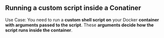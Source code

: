 ## Running a custom script inside a Conatiner

Use Case:  You need to run a **custom shell script on** your Docker **container with arguments passed to the script**. These **arguments decide how the script runs inside the container**.

